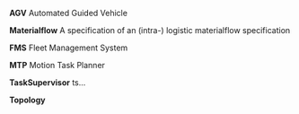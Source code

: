 **AGV**
Automated Guided Vehicle

**Materialflow**
A specification of an (intra-) logistic materialflow specification

**FMS**
Fleet Management System

**MTP**
Motion Task Planner

**TaskSupervisor**
ts...

**Topology**